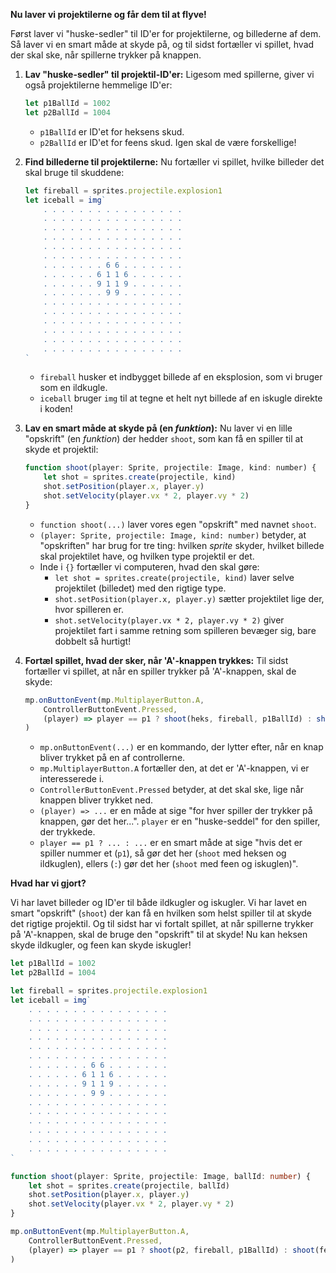 **Nu laver vi projektilerne og får dem til at flyve!**

Først laver vi "huske-sedler" til ID'er for projektilerne, og billederne af dem. Så laver vi en smart måde at skyde på, og til sidst fortæller vi spillet, hvad der skal ske, når spillerne trykker på knappen.

1.  **Lav "huske-sedler" til projektil-ID'er:**
    Ligesom med spillerne, giver vi også projektilerne hemmelige ID'er:

    ```javascript
    let p1BallId = 1002
    let p2BallId = 1004
    ```

    * `p1BallId` er ID'et for heksens skud.
    * `p2BallId` er ID'et for feens skud. Igen skal de være forskellige!

2.  **Find billederne til projektilerne:**
    Nu fortæller vi spillet, hvilke billeder det skal bruge til skuddene:

    ```javascript
    let fireball = sprites.projectile.explosion1
    let iceball = img`
        . . . . . . . . . . . . . . . .
        . . . . . . . . . . . . . . . .
        . . . . . . . . . . . . . . . .
        . . . . . . . . . . . . . . . .
        . . . . . . . . . . . . . . . .
        . . . . . . . . . . . . . . . .
        . . . . . . . 6 6 . . . . . . .
        . . . . . . 6 1 1 6 . . . . . .
        . . . . . . 9 1 1 9 . . . . . .
        . . . . . . . 9 9 . . . . . . .
        . . . . . . . . . . . . . . . .
        . . . . . . . . . . . . . . . .
        . . . . . . . . . . . . . . . .
        . . . . . . . . . . . . . . . .
        . . . . . . . . . . . . . . . .
        . . . . . . . . . . . . . . . .
    `
    ```

    * `fireball` husker et indbygget billede af en eksplosion, som vi bruger som en ildkugle.
    * `iceball` bruger `img` til at tegne et helt nyt billede af en iskugle direkte i koden!

3.  **Lav en smart måde at skyde på (en *funktion*):**
    Nu laver vi en lille "opskrift" (en *funktion*) der hedder `shoot`, som kan få en spiller til at skyde et projektil:

    ```javascript
    function shoot(player: Sprite, projectile: Image, kind: number) {
        let shot = sprites.create(projectile, kind)
        shot.setPosition(player.x, player.y)
        shot.setVelocity(player.vx * 2, player.vy * 2)
    }
    ```

    * `function shoot(...)` laver vores egen "opskrift" med navnet `shoot`.
    * `(player: Sprite, projectile: Image, kind: number)` betyder, at "opskriften" har brug for tre ting: hvilken *sprite* skyder, hvilket billede skal projektilet have, og hvilken type projektil er det.
    * Inde i `{}` fortæller vi computeren, hvad den skal gøre:
        * `let shot = sprites.create(projectile, kind)` laver selve projektilet (billedet) med den rigtige type.
        * `shot.setPosition(player.x, player.y)` sætter projektilet lige der, hvor spilleren er.
        * `shot.setVelocity(player.vx * 2, player.vy * 2)` giver projektilet fart i samme retning som spilleren bevæger sig, bare dobbelt så hurtigt!

4.  **Fortæl spillet, hvad der sker, når 'A'-knappen trykkes:**
    Til sidst fortæller vi spillet, at når en spiller trykker på 'A'-knappen, skal de skyde:

    ```javascript
    mp.onButtonEvent(mp.MultiplayerButton.A,
        ControllerButtonEvent.Pressed,
        (player) => player == p1 ? shoot(heks, fireball, p1BallId) : shoot(fe, iceball, p2BallId)
    )
    ```

    * `mp.onButtonEvent(...)` er en kommando, der lytter efter, når en knap bliver trykket på en af controllerne.
    * `mp.MultiplayerButton.A` fortæller den, at det er 'A'-knappen, vi er interesserede i.
    * `ControllerButtonEvent.Pressed` betyder, at det skal ske, lige når knappen bliver trykket ned.
    * `(player) => ...` er en måde at sige "for hver spiller der trykker på knappen, gør det her...". `player` er en "huske-seddel" for den spiller, der trykkede.
    * `player == p1 ? ... : ...` er en smart måde at sige "hvis det er spiller nummer et (`p1`), så gør det her (`shoot` med heksen og ildkuglen), ellers (`:`) gør det her (`shoot` med feen og iskuglen)".

**Hvad har vi gjort?**

Vi har lavet billeder og ID'er til både ildkugler og iskugler. Vi har lavet en smart "opskrift" (`shoot`) der kan få en hvilken som helst spiller til at skyde det rigtige projektil. Og til sidst har vi fortalt spillet, at når spillerne trykker på 'A'-knappen, skal de bruge den "opskrift" til at skyde! Nu kan heksen skyde ildkugler, og feen kan skyde iskugler!


```typescript
let p1BallId = 1002
let p2BallId = 1004

let fireball = sprites.projectile.explosion1
let iceball = img`
    . . . . . . . . . . . . . . . .
    . . . . . . . . . . . . . . . .
    . . . . . . . . . . . . . . . .
    . . . . . . . . . . . . . . . .
    . . . . . . . . . . . . . . . .
    . . . . . . . . . . . . . . . .
    . . . . . . . 6 6 . . . . . . .
    . . . . . . 6 1 1 6 . . . . . .
    . . . . . . 9 1 1 9 . . . . . .
    . . . . . . . 9 9 . . . . . . .
    . . . . . . . . . . . . . . . .
    . . . . . . . . . . . . . . . .
    . . . . . . . . . . . . . . . .
    . . . . . . . . . . . . . . . .
    . . . . . . . . . . . . . . . .
    . . . . . . . . . . . . . . . .
`

function shoot(player: Sprite, projectile: Image, ballId: number) {
    let shot = sprites.create(projectile, ballId)
    shot.setPosition(player.x, player.y)
    shot.setVelocity(player.vx * 2, player.vy * 2)
}

mp.onButtonEvent(mp.MultiplayerButton.A,
    ControllerButtonEvent.Pressed,
    (player) => player == p1 ? shoot(p2, fireball, p1BallId) : shoot(fe, iceball, p2BallId)
)
```
